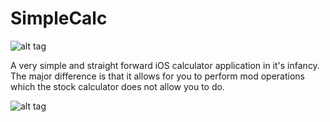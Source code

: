 # SimpleCalc

![alt tag](http://imgur.com/yx4CS50)

A very simple and straight forward iOS calculator application in it's infancy. The major difference is that it allows for you to perform mod operations which the stock calculator does not allow you to do.

![alt tag](http://imgur.com/DIc5vPB)
